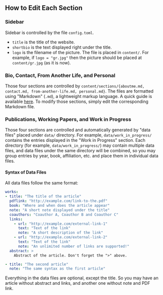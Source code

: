  ## How to Edit Each Section

### Sidebar

Sidebar is controlled by the file `config.toml`.

- `title` is the title of the website.
- `shortbio` is the text displayed right under the title.
- `logo` is the filename of the picture. The file is placed in `content/`. For example, if `logo = "gr.jpg"` then the picture should be placed at `content/gr.jpg` (as it is now).

### Bio, Contact, From Another Life, and Personal

Those four sections are controlled by `content/sections/{aboutme.md, contact.md, from-another-life.md, personal.md}`. The files are formatted using "Markdown" (`.md`), a lightweight markup language. A quick guide is available [here](https://guides.github.com/features/mastering-markdown/). To modify those sections, simply edit the corresponding Markdown file.

### Publications, Working Papers, and Work in Progress

Those four sections are controlled and automatically generated by "data files" placed under `data/` directory. For example, `data/work_in_progress/` contains the entries displayed in the "Work in Progress" section. Each directory (for example, `data/work_in_progress/`) may contain multiple data files, and data files under the same directory will be combined, so you may group entries by year, book, affiliation, etc. and place them in individual data files.

#### Syntax of Data Files

All data files follow the same format:

```yaml
works:
- title: "The title of the article"
  pdflink: "http://example.com/link-to-the.pdf"
  book: "Where and when does the article appear"
  note: "A short note displayed under the title"
  coauthors: "Coauthor A, Coauthor B and Coauthor C"
  links:
    - url: "http://example.com/external-link-1"
      text: "Text of the link"
      note: "A short description of the link"
    - url: "http://example.com/external-link-2"
      text: "Text of the link"
      note: "An unlimited number of links are supported!"
  abstract: >
    Abstract of the article. Don't forget the ">" above.

- title: "The second article"
  note: "The same syntax as the first article"
```

Everything in the data files are optional, except the title. So you may have an article without abstract and links, and another one without note and PDF link.

